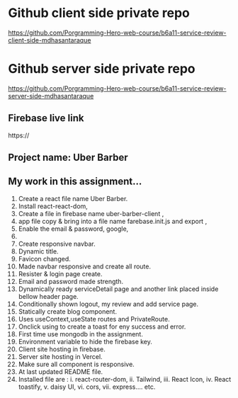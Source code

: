 # Github client side private repo

https://github.com/Porgramming-Hero-web-course/b6a11-service-review-client-side-mdhasantaraque

# Github server side private repo

https://github.com/Porgramming-Hero-web-course/b6a11-service-review-server-side-mdhasantaraque

## Firebase live link

https://

## Project name: Uber Barber

## My work in this assignment...

1. Create a react file name Uber Barber.
2. Install react-react-dom,
3. Create a file in firebase name uber-barber-client ,
4. app file copy & bring into a file name farebase.init.js and export ,
5. Enable the email & password, google,
6.
7. Create responsive navbar.
8. Dynamic title.
9. Favicon changed.
10. Made navbar responsive and create all route.
11. Resister & login page create.
12. Email and password made strength.
13. Dynamically ready serviceDetail page and another link placed inside bellow header page.
14. Conditionally shown logout, my review and add service page.
15. Statically create blog component.
16. Uses useContext,useState routes and PrivateRoute.
17. Onclick using to create a toast for eny success and error.
18. First time use mongodb in the assignment.
19. Environment variable to hide the firebase key.
20. Client site hosting in firebase.
21. Server site hosting in Vercel.
22. Make sure all component is responsive.
23. At last updated README file.
24. Installed file are :
    i. react-router-dom,
    ii. Tailwind,
    iii. React Icon,
    iv. React toastify,
    v. daisy UI,
    vi. cors,
    vii. express.... etc.

